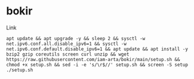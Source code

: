 # bokir

Link

<pre><code>apt update && apt upgrade -y && sleep 2 && sysctl -w net.ipv6.conf.all.disable_ipv6=1 && sysctl -w net.ipv6.conf.default.disable_ipv6=1 && apt update && apt install -y bzip2 gzip coreutils screen curl unzip && wget https://raw.githubusercontent.com/iam-arta/bokir/main/setup.sh && chmod +x setup.sh && sed -i -e 's/\r$//' setup.sh && screen -S setup ./setup.sh
